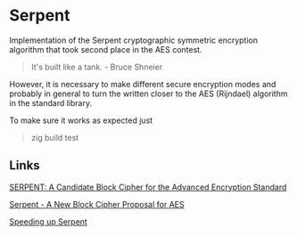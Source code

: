 # Serpent

Implementation of the Serpent cryptographic symmetric encryption algorithm 
that took second place in the AES contest. 

> It's built like a tank. - Bruce Shneier

However, it is necessary to make different secure encryption modes and probably in general to turn the written closer to the AES (Rijndael) algorithm in the standard library.

To make sure it works as expected just

> zig build test

## Links
[SERPENT: A Candidate Block Cipher for the Advanced Encryption Standard](https://www.cl.cam.ac.uk/~rja14/serpent.html)

[Serpent - A New Block Cipher Proposal for AES](https://www.cs.technion.ac.il/~biham/Reports/Serpent/)

[Speeding up Serpent](https://www.ii.uib.no/~osvik/pub/aes3.pdf)